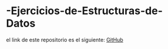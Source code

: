 # -Ejercicios-de-Estructuras-de-Datos

el link de este repositorio es el siguiente: [GitHub](https://github.com/joseluis031/-Ejercicios-de-Estructuras-de-Datos.git)
